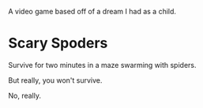 A video game based off of a dream I had as a child.

# Scary Spoders

Survive for two minutes in a maze swarming with spiders.

But really, you won't survive.

No, really.
